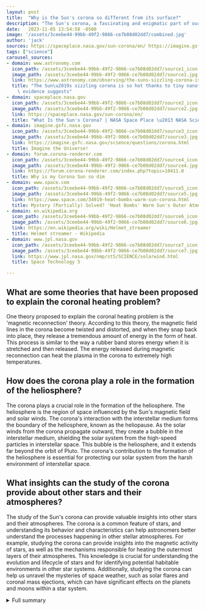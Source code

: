 ```yaml
---
layout: post
title:  "Why is the Sun's corona so different from its surface?"
description: "The Sun's corona, a fascinating and enigmatic part of our star's atmosphere, remains a captivating subject for scientists and astrophysicists. Revealing itself during a total solar eclipse, the corona is a region of highly ionized gas that extends millions of kilometers into space. Its extreme temperatures, formation of solar wind, and role in the heliosphere make it a focus of ongoing research and exploration."
date:   2023-11-05 13:54:58 -0500
image: '/assets/3ceebe44-99bb-49f2-9866-ce7b08d02dd7/combined.jpg'
author: 'jack'
sources: https://spaceplace.nasa.gov/sun-corona/en/ https://imagine.gsfc.nasa.gov/science/questions/corona.html https://forum.corona-renderer.com/index.php?topic=10411.0 https://www.astronomy.com/observing/the-suns-sizzling-corona-is-so-hot-thanks-to-tiny-nanoflares-new-evidence-suggests/ https://www.space.com/34919-heat-bombs-warm-sun-corona.html https://en.wikipedia.org/wiki/Helmet_streamer https://www.jpl.nasa.gov/nmp/st5/SCIENCE/solarwind.html
tags: ["science"]
carousel_sources:
- domain: www.astronomy.com
  icon_path: /assets/3ceebe44-99bb-49f2-9866-ce7b08d02dd7/source1_icon.jpg
  image_path: /assets/3ceebe44-99bb-49f2-9866-ce7b08d02dd7/source1.jpg
  link: https://www.astronomy.com/observing/the-suns-sizzling-corona-is-so-hot-thanks-to-tiny-nanoflares-new-evidence-suggests/
  title: "The Sun\u2019s sizzling corona is so hot thanks to tiny nanoflares, new\
    \ evidence suggests"
- domain: spaceplace.nasa.gov
  icon_path: /assets/3ceebe44-99bb-49f2-9866-ce7b08d02dd7/source2_icon.jpg
  image_path: /assets/3ceebe44-99bb-49f2-9866-ce7b08d02dd7/source2.jpg
  link: https://spaceplace.nasa.gov/sun-corona/en/
  title: "What Is the Sun's Corona? | NASA Space Place \u2013 NASA Science for Kids"
- domain: imagine.gsfc.nasa.gov
  icon_path: /assets/3ceebe44-99bb-49f2-9866-ce7b08d02dd7/source3_icon.jpg
  image_path: /assets/3ceebe44-99bb-49f2-9866-ce7b08d02dd7/source3.jpg
  link: https://imagine.gsfc.nasa.gov/science/questions/corona.html
  title: Imagine the Universe!
- domain: forum.corona-renderer.com
  icon_path: /assets/3ceebe44-99bb-49f2-9866-ce7b08d02dd7/source4_icon.jpg
  image_path: /assets/3ceebe44-99bb-49f2-9866-ce7b08d02dd7/source4.jpg
  link: https://forum.corona-renderer.com/index.php?topic=10411.0
  title: Why is my Corona Sun so dim
- domain: www.space.com
  icon_path: /assets/3ceebe44-99bb-49f2-9866-ce7b08d02dd7/source5_icon.jpg
  image_path: /assets/3ceebe44-99bb-49f2-9866-ce7b08d02dd7/source5.jpg
  link: https://www.space.com/34919-heat-bombs-warm-sun-corona.html
  title: Mystery (Partially) Solved? 'Heat Bombs' Warm Sun's Outer Atmosphere | Space
- domain: en.wikipedia.org
  icon_path: /assets/3ceebe44-99bb-49f2-9866-ce7b08d02dd7/source6_icon.jpg
  image_path: /assets/3ceebe44-99bb-49f2-9866-ce7b08d02dd7/source6.jpg
  link: https://en.wikipedia.org/wiki/Helmet_streamer
  title: Helmet streamer - Wikipedia
- domain: www.jpl.nasa.gov
  icon_path: /assets/3ceebe44-99bb-49f2-9866-ce7b08d02dd7/source7_icon.jpg
  image_path: /assets/3ceebe44-99bb-49f2-9866-ce7b08d02dd7/source7.jpg
  link: https://www.jpl.nasa.gov/nmp/st5/SCIENCE/solarwind.html
  title: Space Technology 5

---
```


## What are some theories that have been proposed to explain the coronal heating problem?
One theory proposed to explain the coronal heating problem is the 'magnetic reconnection' theory. According to this theory, the magnetic field lines in the corona become twisted and distorted, and when they snap back into place, they release a tremendous amount of energy in the form of heat. This process is similar to the way a rubber band stores energy when it is stretched and then released. The energy released during magnetic reconnection can heat the plasma in the corona to extremely high temperatures.

## How does the corona play a role in the formation of the heliosphere?
The corona plays a crucial role in the formation of the heliosphere. The heliosphere is the region of space influenced by the Sun's magnetic field and solar winds. The corona's interaction with the interstellar medium forms the boundary of the heliosphere, known as the heliopause. As the solar winds from the corona propagate outward, they create a bubble in the interstellar medium, shielding the solar system from the high-speed particles in interstellar space. This bubble is the heliosphere, and it extends far beyond the orbit of Pluto. The corona's contribution to the formation of the heliosphere is essential for protecting our solar system from the harsh environment of interstellar space.

## What insights can the study of the corona provide about other stars and their atmospheres?
The study of the Sun's corona can provide valuable insights into other stars and their atmospheres. The corona is a common feature of stars, and understanding its behavior and characteristics can help astronomers better understand the processes happening in other stellar atmospheres. For example, studying the corona can provide insights into the magnetic activity of stars, as well as the mechanisms responsible for heating the outermost layers of their atmospheres. This knowledge is crucial for understanding the evolution and lifecycle of stars and for identifying potential habitable environments in other star systems. Additionally, studying the corona can help us unravel the mysteries of space weather, such as solar flares and coronal mass ejections, which can have significant effects on the planets and moons within a star system.



<details>
  <summary>Full summary</summary>
<p>The Sun's corona is a fascinating and mysterious part of our star's atmosphere. It is the outermost layer, and despite being usually hidden by the bright light of the Sun's surface, it reveals itself during a total solar eclipse. The corona is about 10 million times less dense than the Sun's surface, but its temperatures are hundreds of times hotter. It is heated by packets of very hot material called 'heat bombs' and forms beautiful features such as streamers, loops, and plumes.</p>
<p>But what exactly is the corona? And why is it so different from the Sun's surface?</p>
<p>The corona is the outermost part of the Sun's atmosphere, extending millions of kilometers into space. It is a region of highly ionized gas, or plasma, that is heated to extreme temperatures. Scientists have been studying the corona for centuries, and it continues to captivate researchers and astrophysicists.</p>
<p>One of the greatest mysteries of the corona is its extreme heating. While the Sun's surface has temperatures of around 10,000 degrees Fahrenheit, the corona can reach temperatures of up to 2 million degrees Fahrenheit. This phenomenon, known as the coronal heating problem, has puzzled scientists for years.</p>
<p>Several theories have been proposed to explain the coronal heating problem. One theory suggests that electromagnetic waves play a role in heating the corona, while another theory proposes that nanoflares, intermittent bursts of explosive heat, are responsible. Scientists hope to gather data and test these theories using NASA's Parker Solar Probe, which will fly through the corona and provide valuable insights.</p>
<p>In addition to its heating mystery, the corona is also involved in the formation of solar wind. The corona's high-speed particles create solar winds that propagate throughout the solar system. These winds interact with planets and create fascinating phenomena such as bow shocks and magnetospheres. Scientists study these interactions to better understand space weather and its impact on Earth and other celestial bodies.</p>
<p>The corona also plays a crucial role in the formation of the heliosphere, the region of space influenced by the Sun's magnetic field and solar winds. The corona's interaction with the interstellar medium forms the boundary of the heliosphere, known as the heliopause. This boundary marks the transition from the Sun's influence to the vastness of interstellar space.</p>
<p>Recent observations have provided further insights into the corona. Extreme-ultraviolet (EUV) coronal dimming has been associated with coronal mass ejections (CMEs) and provides valuable information about plasma characteristics and mass-loss. By analyzing the dimming process and its coexistence with CMEs, scientists can determine the source region of CME eruptions and calculate mass-loss from the degree of dimming.</p>
<p>The study of the corona is not limited to our Sun. Understanding the corona's behavior and characteristics can provide valuable insights into other stars and their atmospheres. It can also help us unravel the mysteries of space weather and its effects on our planet.</p>
<p>In conclusion, the Sun's corona is a captivating and enigmatic part of our star's atmosphere. Its extreme temperatures, beautiful features, and role in solar wind formation make it a subject of intense study and curiosity. With ongoing research and missions like the Parker Solar Probe, scientists are getting closer to solving the mysteries of the corona and unlocking the secrets of our Sun and the universe.</p>
</details>

